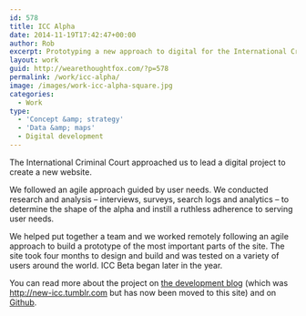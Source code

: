 ```yaml
---
id: 578
title: ICC Alpha
date: 2014-11-19T17:42:47+00:00
author: Rob
excerpt: Prototyping a new approach to digital for the International Criminal Court.
layout: work
guid: http://wearethoughtfox.com/?p=578
permalink: /work/icc-alpha/
image: /images/work-icc-alpha-square.jpg
categories:
  - Work
type:
  - 'Concept &amp; strategy'
  - 'Data &amp; maps'
  - Digital development
---
```

The International Criminal Court approached us to lead a digital project to create a new website.

We followed an agile approach guided by user needs. We conducted research and analysis &#8211; interviews, surveys, search logs and analytics &#8211; to determine the shape of the alpha and instill a ruthless adherence to serving user needs.

We helped put together a team and we worked remotely following an agile approach to build a prototype of the most important parts of the site. The site took four months to design and build and was tested on a variety of users around the world. ICC Beta began later in the year.

You can read more about the project on [the development blog](http://new-icc.tumblr.com) (which was http://new-icc.tumblr.com but has now been moved to this site) and on [Github](https://github.com/robertocarroll/icc-alpha/).
